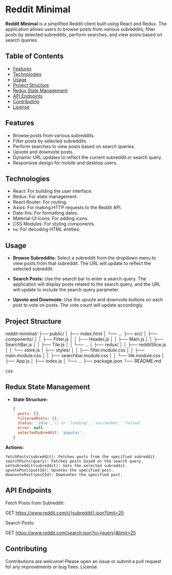 # Reddit Minimal

**Reddit Minimal** is a simplified Reddit client built using React and Redux. The application allows users to browse posts from various subreddits, filter posts by selected subreddits, perform searches, and view posts based on search queries.

## Table of Contents

- [Features](#features)
- [Technologies](#technologies)
- [Usage](#usage)
- [Project Structure](#project-structure)
- [Redux State Management](#redux-state-management)
- [API Endpoints](#api-endpoints)
- [Contributing](#contributing)
- [License](#license)

## Features

- Browse posts from various subreddits.
- Filter posts by selected subreddits.
- Perform searches to view posts based on search queries.
- Upvote and downvote posts.
- Dynamic URL updates to reflect the current subreddit or search query.
- Responsive design for mobile and desktop users.

## Technologies

- React: For building the user interface.
- Redux: For state management.
- React Router: For routing.
- Axios: For making HTTP requests to the Reddit API.
- Date-fns: For formatting dates.
- Material-UI Icons: For adding icons.
- CSS Modules: For styling components.
- `he`: For decoding HTML entities.

## Usage

- **Browse Subreddits:**
  Select a subreddit from the dropdown menu to view posts from that subreddit. The URL will update to reflect the selected subreddit.

- **Search Posts:**
  Use the search bar to enter a search query. The application will display posts related to the search query, and the URL will update to include the search query parameter.

- **Upvote and Downvote:**
  Use the upvote and downvote buttons on each post to vote on posts. The vote count will update accordingly.

## Project Structure

reddit-minimal/
├── public/
│ ├── index.html
│ └── ...
├── src/
│ ├── components/
│ │ ├── Filter.js
│ │ ├── Header.js
│ │ ├── Main.js
│ │ ├── SearchBar.js
│ │ ├── Tile.js
│ │ └── ...
│ ├── redux/
│ │ ├── redditSlice.js
│ │ └── store.js
│ ├── styles/
│ │ ├── filter.module.css
│ │ ├── main.module.css
│ │ ├── searchbar.module.css
│ │ └── tile.module.css
│ ├── App.js
│ ├── index.js
│ └── ...
├── package.json
└── README.md

css


## Redux State Management

- **State Structure:**
  ```javascript
  {
    posts: [],
    filteredPosts: [],
    status: 'idle', // or 'loading', 'succeeded', 'failed'
    error: null,
    selectedSubreddit: 'popular',
  }

**Actions:**

    fetchPosts(subreddit): Fetches posts from the specified subreddit.
    searchPosts(query): Fetches posts based on the search query.
    setSubreddit(subreddit): Sets the selected subreddit.
    upvotePost(postId): Upvotes the specified post.
    downvotePost(postId): Downvotes the specified post.

## API Endpoints

Fetch Posts from Subreddit:

GET https://www.reddit.com/r/{subreddit}.json?limit=25

Search Posts:

GET https://www.reddit.com/search.json?q={query}&limit=25

## Contributing

Contributions are welcome! Please open an issue or submit a pull request for any improvements or bug fixes.
License
